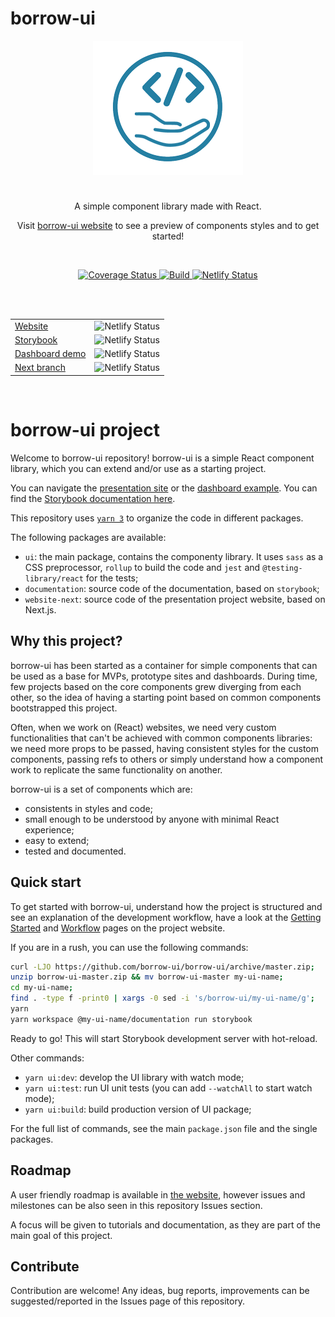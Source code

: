 # borrow-ui

<p align="center" style="padding: 10px; background-color: white; margin-right: auto; margin-left: auto; width: 220px; margin-bottom: 10px;">
  <img src="./assets/images/logo-color-192.png" height="192"/>
</p>

<br />

<p align="center">
    A simple component library made with React.
</p>
<p align="center">
  Visit <a href="https://www.borrow-ui.dev/">borrow-ui website</a> to see a preview of components styles and to get started!
</p>

<br />

<p align="center">
    <a href="https://coveralls.io/github/borrow-ui/borrow-ui">
        <img
            src="https://coveralls.io/repos/github/borrow-ui/borrow-ui/badge.svg" alt="Coverage Status"
        />
    </a>
    <a href="https://app.travis-ci.com/github/borrow-ui/borrow-ui">
        <img
            src="https://app.travis-ci.com/borrow-ui/borrow-ui.svg?branch=master" alt="Build"
        />
    </a>
    <a href="https://badge.fury.io/js/@borrow-ui%2Fui">
        <img
            src="https://badge.fury.io/js/@borrow-ui%2Fui.svg" alt="Netlify Status"
        />
    </a>
</p>

<br />
<br />

<div align="center">
    <table>
        <tr>
            <td>
                <a href="https://www.borrow-ui.dev/">Website</a>
            </td>
            <td>
                <img
                    src="https://api.netlify.com/api/v1/badges/b864dbfe-a246-474b-9ee9-a036cb13423e/deploy-status" alt="Netlify Status"
                />
            </td>
        </tr>
        <tr>
            <td>
            <a href="https://docs.borrow-ui.dev/">Storybook</a>
            </td>
            <td>
                <img
                    src="https://api.netlify.com/api/v1/badges/b8ed96f0-009b-4325-a5a2-a1026b2b4fc8/deploy-status" alt="Netlify Status"
                />
            </td>
        </tr>
        <tr>
            <td>
                <a href="https://dashboard.borrow-ui.dev/">Dashboard demo</a>
            </td>
            <td>
                <img
                    src="https://api.netlify.com/api/v1/badges/5b80574a-c68a-4616-b599-9610ae3c7fa9/deploy-status" alt="Netlify Status"
                />
            </td>
        </tr>
        <tr>
            <td>
                <a href="https://next.borrow-ui.dev/">Next branch</a>
            </td>
            <td>
                <img
                    src="https://api.netlify.com/api/v1/badges/4f38958f-a89c-40dc-bf1e-863251a1689a/deploy-status" alt="Netlify Status"
                />
            </td>
        </tr>
    </table>
</div>

<br />

# borrow-ui project

Welcome to borrow-ui repository! borrow-ui is a simple React component library, which you can extend and/or use as a starting project.

You can navigate the [presentation site](https://www.borrow-ui.dev/) or the [dashboard example](https://dashboard.borrow-ui.dev/).
You can find the [Storybook documentation here](https://docs.borrow-ui.dev/).

This repository uses [`yarn 3`](https://yarnpkg.com/) to organize the code in different packages.

The following packages are available:

- `ui`: the main package, contains the componenty library. It uses `sass` as a CSS preprocessor, `rollup` to build the code and `jest` and `@testing-library/react` for the tests;
- `documentation`: source code of the documentation, based on `storybook`;
- `website-next`: source code of the presentation project website, based on Next.js.

## Why this project?

borrow-ui has been started as a container for simple components that can be used as a base for MVPs, prototype sites and dashboards.
During time, few projects based on the core components grew diverging from each other, so the idea of having a starting point based on common components bootstrapped this project.

Often, when we work on (React) websites, we need very custom functionalities that can't be achieved with common components libraries: we need more props to be passed, having consistent styles for the custom components, passing refs to others or simply understand how a component work to replicate the same functionality on another.

borrow-ui is a set of components which are:

- consistents in styles and code;
- small enough to be understood by anyone with minimal React experience;
- easy to extend;
- tested and documented.

## Quick start

To get started with borrow-ui, understand how the project is structured and see an explanation of the development workflow, have a look at the
[Getting Started](https://www.borrow-ui.dev/getting-started/getting-started) and
[Workflow](https://www.borrow-ui.dev/workflow) pages on the project website.

If you are in a rush, you can use the following commands:

```bash
curl -LJO https://github.com/borrow-ui/borrow-ui/archive/master.zip;
unzip borrow-ui-master.zip && mv borrow-ui-master my-ui-name;
cd my-ui-name;
find . -type f -print0 | xargs -0 sed -i 's/borrow-ui/my-ui-name/g';
yarn
yarn workspace @my-ui-name/documentation run storybook
```

Ready to go! This will start Storybook development server with hot-reload.

Other commands:

- `yarn ui:dev`: develop the UI library with watch mode;
- `yarn ui:test`: run UI unit tests (you can add `--watchAll` to start watch mode);
- `yarn ui:build`: build production version of UI package;

For the full list of commands, see the main `package.json` file and the single packages.

## Roadmap

A user friendly roadmap is available in [the website](https://www.borrow-ui.dev/roadmap), however issues and milestones can be also seen in this repository Issues section.

A focus will be given to tutorials and documentation, as they are part of the main goal of this project.

## Contribute

Contribution are welcome! Any ideas, bug reports, improvements can be suggested/reported in the Issues page of this repository.

